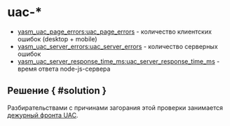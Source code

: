 # uac-*

- [yasm_uac_page_errors:uac_page_errors](https://juggler.yandex-team.ru/project/yasm.ambry.simple/aggregate?host=yasm_uac_page_errors&service=uac_page_errors&project=yasm.ambry.simple) - количество клиентских ошибок (desktop + mobile)
- [yasm_uac_server_errors:uac_server_errors](https://juggler.yandex-team.ru/project/yasm.ambry.simple/aggregate?host=yasm_uac_server_errors&service=uac_server_errors&project=yasm.ambry.simple) - количество серверных ошибок
- [yasm_uac_server_response_time_ms:uac_server_response_time_ms](https://juggler.yandex-team.ru/project/yasm.ambry.simple/aggregate?host=yasm_uac_server_response_time_ms&service=uac_server_response_time_ms&project=yasm.ambry.simple) - время ответа node-js-сервера

## Решение { #solution }
Разбирательствами с причинами загорания этой проверки занимается [дежурный фронта UAC](https://abc.yandex-team.ru/services/direct/duty/?role=4844&lang=ru).